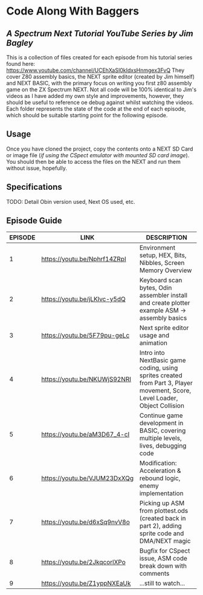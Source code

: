 # Code Along With Baggers
## _A Spectrum Next Tutorial YouTube Series by Jim Bagley_
This is a collection of files created for each episode from his tutorial series found here:   <https://www.youtube.com/channel/UCEhXaSI0kIdxsHnmgex3FvQ>
They cover Z80 assembly basics, the NEXT sprite editor (created by Jim himself) and NEXT BASIC, with the primary focus on writing you first z80 assembly game on the ZX Spectrum NEXT.
Not all code will be 100% identical to Jim's videos as I have added my own style and improvements, however, they should be useful to reference oe debug against whilst watching the videos.  Each folder represents the state of the code at the end of each episode, which should be suitable starting point for the following episode.
## Usage
Once you have cloned the project, copy the contents onto a NEXT SD Card or image file (_if using the CSpect emulator with mounted SD card image_).  You should then be able to access the files on the NEXT and run them without issue, hopefully.
## Specifications
TODO: Detail Obin version used, Next OS used, etc.
## Episode Guide
| EPISODE | LINK | DESCRIPTION |
| ------ | ---- | ----------- |
| 1 | <https://youtu.be/Nphrf14ZRpI> | Environment setup, HEX, Bits, Nibbles, Screen Memory Overview |
| 2 | <https://youtu.be/jLKlvc-y5dQ> | Keyboard scan bytes, Odin assembler install and create plotter example ASM -> assembly basics |
| 3 | <https://youtu.be/5F79pu-geLc> | Next sprite editor usage and animation |
| 4 | <https://youtu.be/NKUWjS92NRI> | Intro into NextBasic game coding, using sprites created from Part 3, Player movement, Score, Level Loader, Object Collision |
| 5 | <https://youtu.be/aM3D67_4-cI> | Continue game development in BASIC, covering multiple levels, lives, debugging code |
| 6 | <https://youtu.be/VJUM23DxXQg> | Modification: Acceleration & rebound logic, enemy implementation |
| 7 | <https://youtu.be/d6xSq9nvV8o> | Picking up ASM from plottest.ods (created back in part 2), adding sprite code and DMA/NEXT magic |
| 8 | <https://youtu.be/2JkqcorlXPo> | Bugfix for CSpect issue, ASM code break down with comments |
| 9 | <https://youtu.be/Z1yppNXEaUk> | ...still to watch... |
